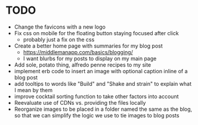# TODO

- Change the favicons with a new logo
- Fix css on mobile for the floating button staying focused after click
    - probably just a fix on the css
- Create a better home page with summaries for my blog post
    - https://middlemanapp.com/basics/blogging/
    - I want blurbs for my posts to display on my main page
- Add sole, potato thing, alfredo penne recipes to my site
- implement erb code to insert an image with optional caption inline of a blog post
- add tooltips to words like "Build" and "Shake and strain" to explain what I mean by them
- improve cocktail sorting function to take other factors into account
- Reevaluate use of CDNs vs. providing the files locally
- Reorganize images to be placed in a folder named the same as the blog, so that we can simplify the logic we use to tie images to blog posts
